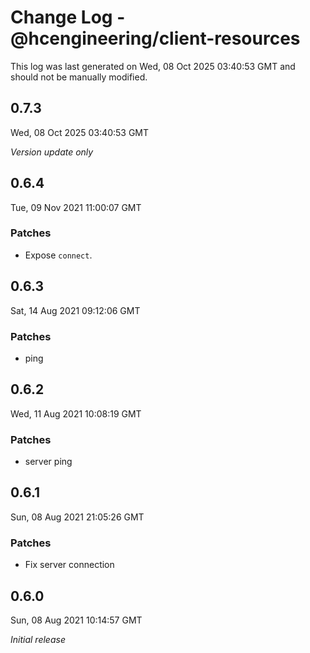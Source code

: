 # Change Log - @hcengineering/client-resources

This log was last generated on Wed, 08 Oct 2025 03:40:53 GMT and should not be manually modified.

## 0.7.3
Wed, 08 Oct 2025 03:40:53 GMT

_Version update only_

## 0.6.4
Tue, 09 Nov 2021 11:00:07 GMT

### Patches

- Expose `connect`.

## 0.6.3
Sat, 14 Aug 2021 09:12:06 GMT

### Patches

- ping

## 0.6.2
Wed, 11 Aug 2021 10:08:19 GMT

### Patches

- server ping

## 0.6.1
Sun, 08 Aug 2021 21:05:26 GMT

### Patches

- Fix server connection

## 0.6.0
Sun, 08 Aug 2021 10:14:57 GMT

_Initial release_


